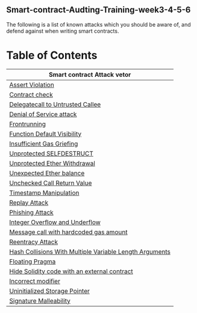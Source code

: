 ## Smart-contract-Audting-Training-week3-4-5-6

The following is a list of known attacks which you should be aware of, and defend against when writing smart contracts.

# Table of Contents

|Smart contract Attack vetor|
|------------|
|[Assert Violation](https://github.com/AnandK-2024/Smart-contract-Audting-Training-week3-4-5-6/blob/main/Denial-of-Service.md#assert-violation)|
|[Contract check](https://github.com/AnandK-2024/Smart-contract-Audting-Training-week3-4-5-6/blob/main/Contract_check.md)|
|[Delegatecall to Untrusted Callee](https://github.com/AnandK-2024/Smart-contract-Audting-Training-week3-4-5-6/blob/main/Delegatecall_to_Untrusted_Callee.md)|
|[Denial of Service attack](https://github.com/AnandK-2024/Smart-contract-Audting-Training-week3-4-5-6/blob/main/Denial-of-Service.md)|
|[Frontrunning](https://github.com/AnandK-2024/Smart-contract-Audting-Training-week3-4-5-6/blob/main/Frontrunning.md)|
|[Function Default Visibility](https://github.com/AnandK-2024/Smart-contract-Audting-Training-week3-4-5-6/blob/main/Function_Default_Visibility.md)|
|[Insufficient Gas Griefing](https://github.com/AnandK-2024/Smart-contract-Audting-Training-week3-4-5-6/blob/main/Insufficient_Gas_Griefing.md)|
|[Unprotected SELFDESTRUCT](https://github.com/AnandK-2024/Smart-contract-Audting-Training-week3-4-5-6/blob/main/Unprotected_SELFDESTRUCT.md)|
|[Unprotected Ether Withdrawal](https://github.com/AnandK-2024/Smart-contract-Audting-Training-week3-4-5-6/blob/main/Unprotected_Ether_Withdrawal.md)|
|[Unexpected Ether balance](https://github.com/AnandK-2024/Smart-contract-Audting-Training-week3-4-5-6/blob/main/Unexpected_Ether_balance.md)|
|[Unchecked Call Return Value](https://github.com/AnandK-2024/Smart-contract-Audting-Training-week3-4-5-6/blob/main/Unchecked_Call_Return_Value.md)|
|[Timestamp Manipulation](https://github.com/AnandK-2024/Smart-contract-Audting-Training-week3-4-5-6/blob/main/Timestamp_Manipulation.md)|
|[Replay Attack](https://github.com/AnandK-2024/Smart-contract-Audting-Training-week3-4-5-6/blob/main/Replay_Attack.md)|
|[Phishing Attack](https://github.com/AnandK-2024/Smart-contract-Audting-Training-week3-4-5-6/blob/main/Phishing_Attack.md)|
|[Integer Overflow and Underflow](https://github.com/AnandK-2024/Smart-contract-Audting-Training-week3-4-5-6/blob/main/Integer_Overflow_and_Underflow.md)|
|[Message call with hardcoded gas amount](https://github.com/AnandK-2024/Smart-contract-Audting-Training-week3-4-5-6/blob/main/Hardcoded_gas_amount.md)|
|[Reentracy Attack](https://github.com/AnandK-2024/Smart-contract-Audting-Training-week3-4-5-6/blob/main/reentrancy.md)|
|[Hash Collisions With Multiple Variable Length Arguments](https://github.com/AnandK-2024/Smart-contract-Audting-Training-week3-4-5-6/blob/main/Hash_Collisions_Attack.md)|
|[Floating Pragma](https://github.com/AnandK-2024/Smart-contract-Audting-Training-week3-4-5-6/blob/main/Floating_Pragma.md)|
|[Hide Solidity code with an external contract](https://github.com/AnandK-2024/Smart-contract-Audting-Training-week3-4-5-6/blob/main/Hide_Solidity_code_with_external_contract.md)|
|[Incorrect modifier](https://github.com/AnandK-2024/Smart-contract-Audting-Training-week3-4-5-6/blob/main/Incorrect_modifier.md)|
|[Uninitialized Storage Pointer](https://github.com/AnandK-2024/Smart-contract-Audting-Training-week3-4-5-6/blob/main/Uninitialized_Storage_Pointer.md)|
|[Signature Malleability](https://github.com/AnandK-2024/Smart-contract-Audting-Training-week3-4-5-6/blob/main/Signature_Malleability.md)|
